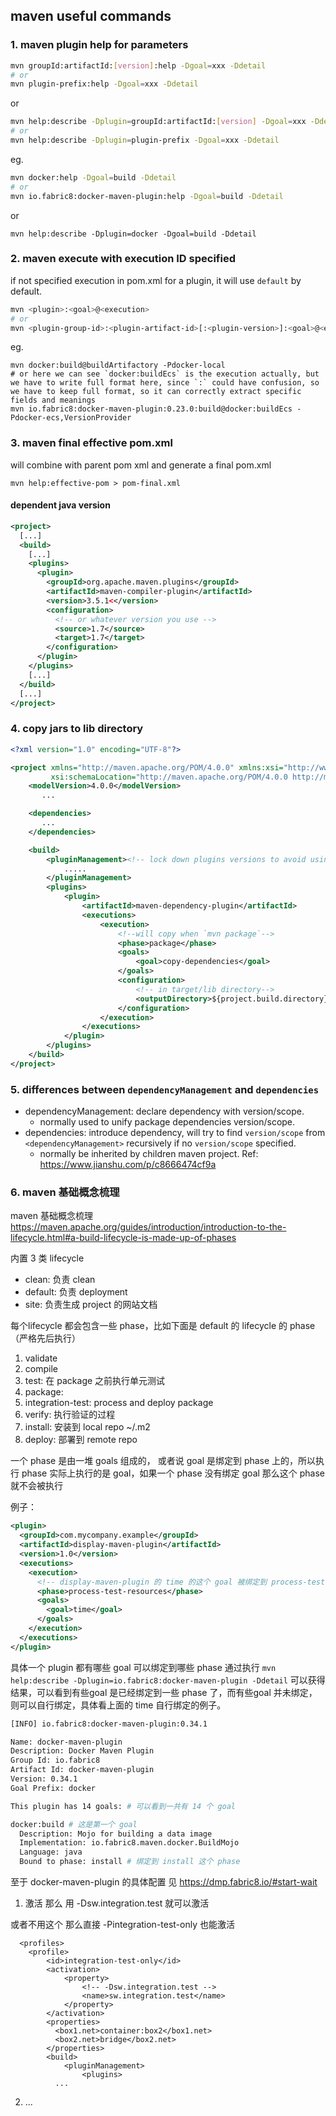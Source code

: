 ## maven useful commands
###  1. maven plugin help for parameters
```bash
mvn groupId:artifactId:[version]:help -Dgoal=xxx -Ddetail
# or
mvn plugin-prefix:help -Dgoal=xxx -Ddetail
```
or 
```bash
mvn help:describe -Dplugin=groupId:artifactId:[version] -Dgoal=xxx -Ddetail
# or
mvn help:describe -Dplugin=plugin-prefix -Dgoal=xxx -Ddetail
```

eg. 
```bash
mvn docker:help -Dgoal=build -Ddetail
# or
mvn io.fabric8:docker-maven-plugin:help -Dgoal=build -Ddetail
```
or
```
mvn help:describe -Dplugin=docker -Dgoal=build -Ddetail
```

### 2. maven execute with execution ID specified
if not specified execution in pom.xml for a plugin, it will use `default` by default.
```bash
mvn <plugin>:<goal>@<execution>
# or
mvn <plugin-group-id>:<plugin-artifact-id>[:<plugin-version>]:<goal>@<execution>
```
eg.
```
mvn docker:build@buildArtifactory -Pdocker-local
# or here we can see `docker:buildEcs` is the execution actually, but we have to write full format here, since `:` could have confusion, so we have to keep full format, so it can correctly extract specific fields and meanings 
mvn io.fabric8:docker-maven-plugin:0.23.0:build@docker:buildEcs -Pdocker-ecs,VersionProvider
```

### 3. maven final effective pom.xml
will combine with parent pom xml and generate a final pom.xml
```
mvn help:effective-pom > pom-final.xml
```
#### dependent java version
```xml
<project>
  [...]
  <build>
    [...]
    <plugins>
      <plugin>
        <groupId>org.apache.maven.plugins</groupId>
        <artifactId>maven-compiler-plugin</artifactId>
        <version>3.5.1<</version>
        <configuration>
          <!-- or whatever version you use -->
          <source>1.7</source>
          <target>1.7</target>
        </configuration>
      </plugin>
    </plugins>
    [...]
  </build>
  [...]
</project>
```


### 4. copy jars to lib directory
```xml
<?xml version="1.0" encoding="UTF-8"?>

<project xmlns="http://maven.apache.org/POM/4.0.0" xmlns:xsi="http://www.w3.org/2001/XMLSchema-instance"
         xsi:schemaLocation="http://maven.apache.org/POM/4.0.0 http://maven.apache.org/xsd/maven-4.0.0.xsd">
    <modelVersion>4.0.0</modelVersion>
       ...

    <dependencies>
       ...
    </dependencies>

    <build>
        <pluginManagement><!-- lock down plugins versions to avoid using Maven defaults (may be moved to parent pom) -->
            .....
        </pluginManagement>
        <plugins>
            <plugin>
                <artifactId>maven-dependency-plugin</artifactId>
                <executions>
                    <execution>
                        <!--will copy when `mvn package`-->
                        <phase>package</phase> 
                        <goals>
                            <goal>copy-dependencies</goal>
                        </goals>
                        <configuration>
                            <!-- in target/lib directory-->
                            <outputDirectory>${project.build.directory}/lib</outputDirectory> 
                        </configuration>
                    </execution>
                </executions>
            </plugin>
        </plugins>
    </build>
</project>
```

### 5. differences between `dependencyManagement` and `dependencies`
- dependencyManagement: declare dependency with version/scope.
  - normally used to unify package dependencies version/scope.
- dependencies: introduce dependency, will try to find `version/scope` from `<dependencyManagement>` recursively if no `version/scope` specified.
  - normally be inherited by children maven project.
Ref: https://www.jianshu.com/p/c8666474cf9a

### 6. maven 基础概念梳理

maven 基础概念梳理
https://maven.apache.org/guides/introduction/introduction-to-the-lifecycle.html#a-build-lifecycle-is-made-up-of-phases

内置 3 类 lifecycle

- clean: 负责 clean
- default: 负责 deployment
- site: 负责生成 project 的网站文档

每个lifecycle 都会包含一些 phase，比如下面是 default 的 lifecycle 的 phase（严格先后执行）

1. validate
2. compile
3. test: 在 package 之前执行单元测试
4. package: 
5. integration-test: process and deploy package
6. verify: 执行验证的过程
7. install: 安装到 local repo ~/.m2
8. deploy: 部署到 remote repo

一个 phase 是由一堆 goals 组成的， 或者说 goal 是绑定到 phase 上的，所以执行 phase 实际上执行的是 goal，如果一个 phase 没有绑定 goal 那么这个 phase 就不会被执行

例子：
  ```xml
  <plugin>
    <groupId>com.mycompany.example</groupId>
    <artifactId>display-maven-plugin</artifactId>
    <version>1.0</version>
    <executions>
      <execution>
        <!-- display-maven-plugin 的 time 的这个 goal 被绑定到 process-test-resource 这个 goal 上-->
        <phase>process-test-resources</phase> 
        <goals>
          <goal>time</goal>
        </goals>
      </execution>
    </executions>
  </plugin>
  ```

具体一个 plugin 都有哪些 goal 可以绑定到哪些 phase 通过执行 `mvn help:describe -Dplugin=io.fabric8:docker-maven-plugin -Ddetail` 可以获得结果，可以看到有些goal 是已经绑定到一些 phase 了，而有些goal 并未绑定，则可以自行绑定，具体看上面的 time 自行绑定的例子。

  ```bash
  [INFO] io.fabric8:docker-maven-plugin:0.34.1

  Name: docker-maven-plugin
  Description: Docker Maven Plugin
  Group Id: io.fabric8
  Artifact Id: docker-maven-plugin
  Version: 0.34.1
  Goal Prefix: docker

  This plugin has 14 goals: # 可以看到一共有 14 个 goal

  docker:build # 这是第一个 goal
    Description: Mojo for building a data image
    Implementation: io.fabric8.maven.docker.BuildMojo
    Language: java
    Bound to phase: install # 绑定到 install 这个 phase
  ```

至于 docker-maven-plugin 的具体配置 见 https://dmp.fabric8.io/#start-wait 

1. 激活 
那么 用 -Dsw.integration.test 就可以激活

或者不用这个 那么直接 -Pintegration-test-only 也能激活
```
  <profiles>
    <profile>
        <id>integration-test-only</id>
        <activation>
            <property>
                <!-- -Dsw.integration.test -->
                <name>sw.integration.test</name>
            </property>
        </activation>
        <properties>
          <box1.net>container:box2</box1.net>
          <box2.net>bridge</box2.net>
        </properties>
        <build>
            <pluginManagement>
                <plugins>
          ...
```
2. ...
